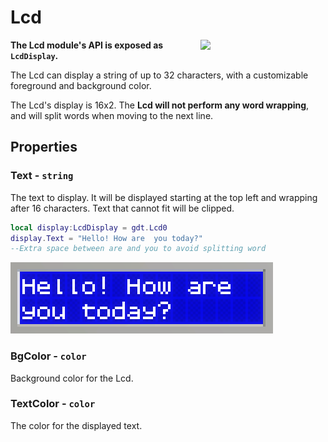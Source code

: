 # Lcd

<img src="https://docs.retrogadgets.game/api/modules/Lcd.png" width="200" align="right">

**The Lcd module's API is exposed as `LcdDisplay`.**

The Lcd can display a string of up to 32 characters, with a customizable foreground and background color.

The Lcd's display is 16x2. The **Lcd will not perform any word wrapping**, and will split words when moving to the next line.

## Properties

### Text - `string`
The text to display. It will be displayed starting at the top left and wrapping after 16 characters. Text that cannot fit will be clipped.
```lua
local display:LcdDisplay = gdt.Lcd0
display.Text = "Hello! How are  you today?"
--Extra space between are and you to avoid splitting word
```
![Text on an Lcd](../../../.github/assets/docs/Lcd.png)

### BgColor - `color`
Background color for the Lcd.

### TextColor - `color`
The color for the displayed text.